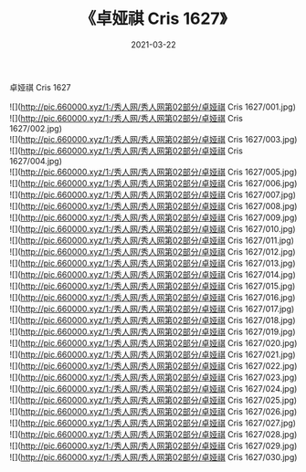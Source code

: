 ﻿---
layout: post
title:  《卓娅祺 Cris 1627》
date:   2021-03-22
img: http://pic.660000.xyz/1:/秀人网/秀人网第02部分/卓娅祺 Cris 1627/000.jpg
categories: [美女, 清纯, 唯美]
---

卓娅祺 Cris 1627

  ![](http://pic.660000.xyz/1:/秀人网/秀人网第02部分/卓娅祺 Cris 1627/001.jpg) <br> ![](http://pic.660000.xyz/1:/秀人网/秀人网第02部分/卓娅祺 Cris 1627/002.jpg) <br> ![](http://pic.660000.xyz/1:/秀人网/秀人网第02部分/卓娅祺 Cris 1627/003.jpg) <br> ![](http://pic.660000.xyz/1:/秀人网/秀人网第02部分/卓娅祺 Cris 1627/004.jpg) <br> ![](http://pic.660000.xyz/1:/秀人网/秀人网第02部分/卓娅祺 Cris 1627/005.jpg) <br> ![](http://pic.660000.xyz/1:/秀人网/秀人网第02部分/卓娅祺 Cris 1627/006.jpg) <br> ![](http://pic.660000.xyz/1:/秀人网/秀人网第02部分/卓娅祺 Cris 1627/007.jpg) <br> ![](http://pic.660000.xyz/1:/秀人网/秀人网第02部分/卓娅祺 Cris 1627/008.jpg) <br> ![](http://pic.660000.xyz/1:/秀人网/秀人网第02部分/卓娅祺 Cris 1627/009.jpg) <br> ![](http://pic.660000.xyz/1:/秀人网/秀人网第02部分/卓娅祺 Cris 1627/010.jpg) <br> ![](http://pic.660000.xyz/1:/秀人网/秀人网第02部分/卓娅祺 Cris 1627/011.jpg) <br> ![](http://pic.660000.xyz/1:/秀人网/秀人网第02部分/卓娅祺 Cris 1627/012.jpg) <br> ![](http://pic.660000.xyz/1:/秀人网/秀人网第02部分/卓娅祺 Cris 1627/013.jpg) <br> ![](http://pic.660000.xyz/1:/秀人网/秀人网第02部分/卓娅祺 Cris 1627/014.jpg) <br> ![](http://pic.660000.xyz/1:/秀人网/秀人网第02部分/卓娅祺 Cris 1627/015.jpg) <br> ![](http://pic.660000.xyz/1:/秀人网/秀人网第02部分/卓娅祺 Cris 1627/016.jpg) <br> ![](http://pic.660000.xyz/1:/秀人网/秀人网第02部分/卓娅祺 Cris 1627/017.jpg) <br> ![](http://pic.660000.xyz/1:/秀人网/秀人网第02部分/卓娅祺 Cris 1627/018.jpg) <br> ![](http://pic.660000.xyz/1:/秀人网/秀人网第02部分/卓娅祺 Cris 1627/019.jpg) <br> ![](http://pic.660000.xyz/1:/秀人网/秀人网第02部分/卓娅祺 Cris 1627/020.jpg) <br> ![](http://pic.660000.xyz/1:/秀人网/秀人网第02部分/卓娅祺 Cris 1627/021.jpg) <br> ![](http://pic.660000.xyz/1:/秀人网/秀人网第02部分/卓娅祺 Cris 1627/022.jpg) <br> ![](http://pic.660000.xyz/1:/秀人网/秀人网第02部分/卓娅祺 Cris 1627/023.jpg) <br> ![](http://pic.660000.xyz/1:/秀人网/秀人网第02部分/卓娅祺 Cris 1627/024.jpg) <br> ![](http://pic.660000.xyz/1:/秀人网/秀人网第02部分/卓娅祺 Cris 1627/025.jpg) <br> ![](http://pic.660000.xyz/1:/秀人网/秀人网第02部分/卓娅祺 Cris 1627/026.jpg) <br> ![](http://pic.660000.xyz/1:/秀人网/秀人网第02部分/卓娅祺 Cris 1627/027.jpg) <br> ![](http://pic.660000.xyz/1:/秀人网/秀人网第02部分/卓娅祺 Cris 1627/028.jpg) <br> ![](http://pic.660000.xyz/1:/秀人网/秀人网第02部分/卓娅祺 Cris 1627/029.jpg) <br> ![](http://pic.660000.xyz/1:/秀人网/秀人网第02部分/卓娅祺 Cris 1627/030.jpg) <br>